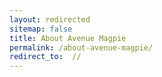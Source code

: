 ```yaml
---
layout: redirected
sitemap: false
title: About Avenue Magpie
permalink: /about-avenue-magpie/
redirect_to:  //
---
```


